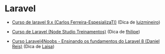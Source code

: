 # Laravel

- [Curso de laravel 9.x (Carlos Ferreira-EspesializaTI)](https://youtube.com/playlist?list=PLVSNL1PHDWvS1e1aeoJV7VvaDZ9m67YPU) (Dica de [luizmineiro](https://github.com/luizmineiro))

- [Curso de Laravel (Node Studio Treinamentos)](https://www.youtube.com/watch?v=SnOlhaJTMTA&list=PLwXQLZ3FdTVH5Tb57_-ll_r0VhNz9RrXb) (Dica de [fhilipe](https://github.com/fhilipecrash))

- [Curso Laravel4Noobs - Ensinando os fundamentos do Laravel 8 (Daniel Reis)](https://www.udemy.com/course/laravel4noobs/) (Dica de [Laisa](https://github.com/laisacsts))
